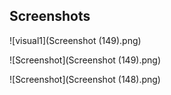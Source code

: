 ## Screenshots

![visual1](Screenshot (149).png)

![Screenshot](Screenshot (149).png)

![Screenshot](Screenshot (148).png)

